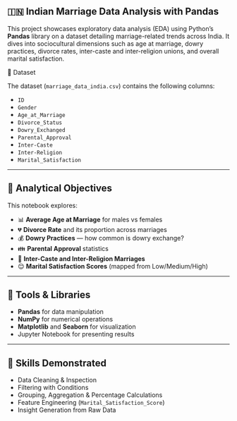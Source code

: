 ## 🇮🇳 Indian Marriage Data Analysis with Pandas

This project showcases exploratory data analysis (EDA) using Python’s **Pandas** library on a dataset detailing marriage-related trends across India. It dives into sociocultural dimensions such as age at marriage, dowry practices, divorce rates, inter-caste and inter-religion unions, and overall marital satisfaction.



📁 Dataset

The dataset (`marriage_data_india.csv`) contains the following columns:

- `ID`
- `Gender`
- `Age_at_Marriage`
- `Divorce_Status`
- `Dowry_Exchanged`
- `Parental_Approval`
- `Inter-Caste`
- `Inter-Religion`
- `Marital_Satisfaction`

---

## 🎯 Analytical Objectives

This notebook explores:
- 📊 **Average Age at Marriage** for males vs females  
- 💔 **Divorce Rate** and its proportion across marriages  
- 💰 **Dowry Practices** — how common is dowry exchange?  
- 👪 **Parental Approval** statistics  
- 🧬 **Inter-Caste and Inter-Religion Marriages**  
- 😌 **Marital Satisfaction Scores** (mapped from Low/Medium/High)  

---

## 🧰 Tools & Libraries

- **Pandas** for data manipulation  
- **NumPy** for numerical operations  
- **Matplotlib** and **Seaborn** for visualization  
- Jupyter Notebook for presenting results  

---

## 🧠 Skills Demonstrated

- Data Cleaning & Inspection  
- Filtering with Conditions  
- Grouping, Aggregation & Percentage Calculations  
- Feature Engineering (`Marital_Satisfaction_Score`)  
- Insight Generation from Raw Data  

